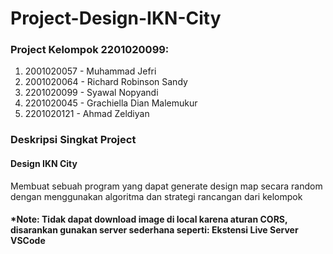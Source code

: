 # Project-Design-IKN-City
### Project Kelompok 2201020099:
1. 2001020057 - Muhammad Jefri
2. 2001020064 - Richard Robinson Sandy
3. 2201020099 - Syawal Nopyandi
4. 2201020045 - Grachiella Dian Malemukur
5. 2201020121 - Ahmad Zeldiyan

### Deskripsi Singkat Project
#### Design IKN City
Membuat sebuah program yang dapat generate design map secara random dengan
menggunakan algoritma dan strategi rancangan dari kelompok

#### *Note: Tidak dapat download image di local karena aturan CORS, disarankan gunakan server sederhana seperti: Ekstensi Live Server VSCode
